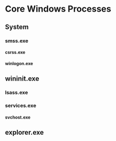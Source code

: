 # Core Windows Processes

## System

### smss.exe

#### csrss.exe

#### winlogon.exe

## wininit.exe

### lsass.exe

### services.exe

#### svchost.exe

## explorer.exe
